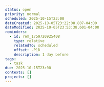 ```yaml
---
status: open
priority: normal
scheduled: 2025-10-15T23:00
dateCreated: 2025-10-05T23:22:08.807-04:00
dateModified: 2025-10-05T23:53:38.601-04:00
reminders:
  - id: rem_1759720925408
    type: relative
    relatedTo: scheduled
    offset: -P1D
    description: 1 day before
tags:
  - task
due: 2025-10-15T23:00
contexts: []
projects: []
---
```


